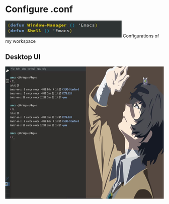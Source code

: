 # Configure .conf
<img width="370" height="54" src="https://github.com/Comcx/.conf/blob/master/UI/Emacs.jpg"/>  
Configurations of my workspace  


## Desktop UI
<img width="850" height="420" src="https://github.com/Comcx/.conf/blob/master/UI/Desktop.JPG"/>
